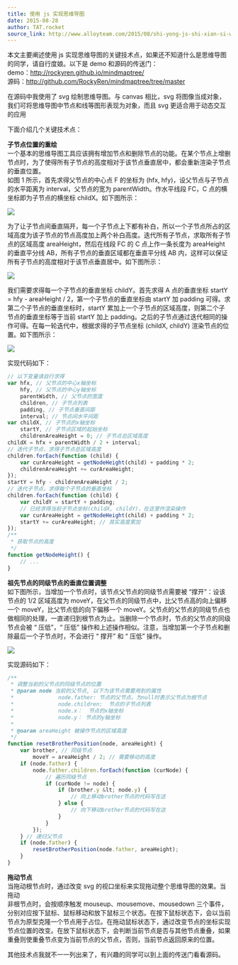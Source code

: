 ```yaml
---
title: 使用 js 实现思维导图
date: 2015-08-28
author: TAT.rocket
source_link: http://www.alloyteam.com/2015/08/shi-yong-js-shi-xian-si-wei-dao-tu/
---
```


<!-- {% raw %} - for jekyll -->

本文主要阐述使用 js 实现思维导图的关键技术点，如果还不知道什么是思维导图的同学，请自行度娘。以下是 demo 和源码的传送门：  
demo：<http://rockyren.github.io/mindmaptree/>  
源码：<http://github.com/RockyRen/mindmaptree/tree/master>

在源码中我使用了 svg 绘制思维导图。与 canvas 相比，svg 将图像当成对象，我们可将思维导图中节点和线等图形表现为对象，而且 svg 更适合用于动态交互的应用

下面介绍几个关键技术点：

**子节点位置的重绘**  
一个基本的思维导图工具应该拥有增加节点和删除节点的功能。在某个节点上增删节点时，为了使得所有子节点的高度相对于该节点垂直居中，都会重新渲染子节点的垂直位置。  
如图 1 所示，首先求得父节点的中心点 F 的坐标为 (hfx, hfy)，设父节点与子节点的水平距离为 interval，父节点的宽为 parentWidth。作水平线段 FC，C 点的横坐标即为子节点的横坐标 childX。如下图所示：

![](http://www.alloyteam.com/wp-content/uploads/2015/08/图1.png)

为了让子节点间垂直隔开，每一个子节点上下都有补白，所以一个子节点所占的区域高度为该子节点的节点高度加上两个补白高度。迭代所有子节点，求取所有子节点的区域高度 areaHeight，然后在线段 FC 的 C 点上作一条长度为 areaHeight 的垂直平分线 AB，所有子节点的垂直区域都在垂直平分线 AB 内，这样可以保证所有子节点的高度相对于该节点垂直居中。如下图所示：

![](http://www.alloyteam.com/wp-content/uploads/2015/08/图2.png)

我们需要求得每一个子节点的垂直坐标 childY。首先求得 A 点的垂直坐标 startY = hfy - areaHeight / 2，第一个子节点的垂直坐标由 startY 加 padding 可得。求第二个子节点的垂直坐标时，startY 累加上一个子节点的区域高度，则第二个子节点的垂直坐标等于当前 startY 加上 padding。之后的子节点通过迭代相同的操作可得。在每一轮迭代中，根据求得的子节点坐标 (childX, childY) 渲染节点的位置。如下图所示：

![](http://www.alloyteam.com/wp-content/uploads/2015/08/图3.png)

实现代码如下：

```javascript
// 以下变量请自行求得
var hfx, // 父节点的中心x轴坐标
    hfy, // 父节点的中心y轴坐标
    parentWidth, // 父节点的宽度
    children, // 子节点列表
    padding, // 子节点垂直间距
    interval; // 节点间水平间距
var childX, // 子节点的x轴坐标
    startY, // 子节点区域的起始坐标
    childrenAreaHeight = 0; // 子节点总区域高度
childX = hfx + parentWidth / 2 + interval;
// 迭代子节点，求得子节点总区域高度
children.forEach(function (child) {
    var curAreaHeight = getNodeHeight(child) + padding * 2;
    childrenAreaHeight += curAreaHeight;
});
startY = hfy - childrenAreaHeight / 2;
// 迭代子节点，求得每个子节点的垂直坐标
children.forEach(function (child) {
    var childY = startY + padding;
    // 已经求得当前子节点坐标(childX, childY)，在这里作渲染操作
    var curAreaHeight = getNodeHeight(child) + padding * 2;
    startY += curAreaHeight; // 其实高度累加
});
/**
 * 获取节点的高度
 */
function getNodeHeight() {
    // ...
}
```

**祖先节点的同级节点的垂直位置调整**  
如下图所示，当增加一个节点时，该节点父节点的同级节点需要被 “撑开”：设该节点的 1/2 区域高度为 moveY，在父节点的同级节点中，比父节点高的向上偏移一个 moveY，比父节点低的向下偏移一个 moveY。父节点的父节点的同级节点也做相同的处理，一直递归到根节点为止。当删除一个节点时，节点的父节点的同级节点会被 “ 压低”，“ 压低” 操作和上述操作相似。注意，当增加第一个子节点和删除最后一个子节点时，不会进行 “ 撑开” 和 “ 压低” 操作。

![](http://www.alloyteam.com/wp-content/uploads/2015/08/moveY-e1440753663443.png)

实现源码如下：

```javascript
/**
 * 调整当前的父节点的同级节点的位置
 * @param node 当前的父节点, 以下为该节点需要用到的属性
 *              node.father: 节点的父节点，为null时表示父节点为根节点
 *              node.children:  节点的子节点列表
 *              node.x：  节点的x轴坐标
 *              node.y： 节点的y轴坐标
 *
 * @oaram areaHeight 被操作节点的区域高度
 */
function resetBrotherPosition(node, areaHeight) {
    var brother, // 同级节点
        moveY = areaHeight / 2; // 需要移动的高度
    if (node.father) {
        node.father.children.forEach(function (curNode) {
            // 遍历同级节点
            if (curNode != node) {
                if (brother.y &lt; node.y) {
                    // 向上移动brother节点的代码写在这
                } else {
                    // 向下移动brother节点的代码写在这
                }
            }
        });
    } // 递归父节点
    if (node.father) {
        resetBrotherPosition(node.father, areaHeight);
    }
}
```

**拖动节点**  
当拖动根节点时，通过改变 svg 的视口坐标来实现拖动整个思维导图的效果。当拖动  
非根节点时，会按顺序触发 mouseup、mousemove、mousedown 三个事件，分别对应按下鼠标、鼠标移动和放下鼠标三个状态。在按下鼠标状态下，会以当前节点为原型克隆一个节点用于占位。在拖动鼠标状态下，通过改变节点的坐标实现节点位置的改变。在放下鼠标状态下，会判断当前节点是否与其他节点重叠，如果重叠则使重叠节点变为当前节点的父节点，否则，当前节点返回原来的位置。

其他技术点我就不一一列出来了，有兴趣的同学可以到上面的传送门看看源码。


<!-- {% endraw %} - for jekyll -->